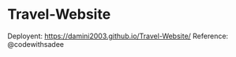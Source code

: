 # Travel-Website

Deployent: https://damini2003.github.io/Travel-Website/
Reference: @codewithsadee
